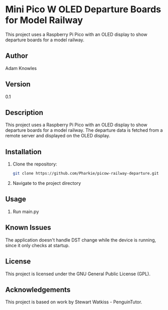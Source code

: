 # Mini Pico W OLED Departure Boards for Model Railway

This project uses a Raspberry Pi Pico with an OLED display to show departure boards for a model railway.

## Author

Adam Knowles

## Version

0.1

## Description

This project uses a Raspberry Pi Pico with an OLED display to show departure boards for a model railway. The departure data is fetched from a remote server and displayed on the OLED display.

## Installation

1. Clone the repository:

    ```bash
    git clone https://github.com/Pharkie/picow-railway-departure.git
    ```

2. Navigate to the project directory

## Usage

1. Run main.py

## Known Issues

The application doesn't handle DST change while the device is running, since it only checks at startup.

## License

This project is licensed under the GNU General Public License (GPL).

## Acknowledgements

This project is based on work by Stewart Watkiss - PenguinTutor.